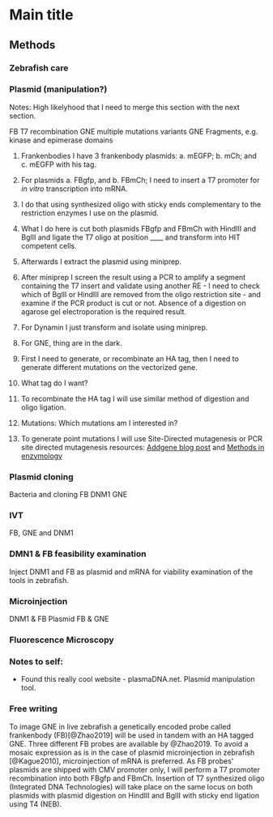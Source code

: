 # Main title

## Methods

### Zebrafish care

### Plasmid (manipulation?)

Notes:
  High likelyhood that I need to merge this section with the next
  section.

  FB T7 recombination
  GNE multiple mutations variants
  GNE Fragments, e.g. kinase and epimerase domains

  1. Frankenbodies I have 3 frankenbody plasmids: a. mEGFP; b.
     mCh; and c. mEGFP with his tag.
  2. For plasmids a. FBgfp, and b. FBmCh; I need to insert a T7
     promoter for _in vitro_ transcription into mRNA.
  3. I do that using synthesized oligo with sticky ends
     complementary to the restriction enzymes I use on the
     plasmid. 
  4. What I do here is cut both plasmids FBgfp and FBmCh with
     HindIII and BglII and ligate the T7 oligo at position
     \_\_\_\_ and transform into HIT competent cells.
  5. Afterwards I extract the plasmid using miniprep.
  6. After miniprep I screen the result using a PCR to amplify
     a segment containing the T7 insert and validate using
     another RE - I need to check which of BglII or HindIII are
     removed from the oligo restriction site - and examine if the
     PCR product is cut or not. Absence of a digestion on agarose
     gel electroporation is the required result.
  
  1. For Dynamin I just transform and isolate using miniprep.

  1. For GNE, thing are in the dark.
  2. First I need to generate, or recombinate an HA tag, then
     I need to generate different mutations on the vectorized
     gene.
  3. What tag do I want?
  4. To recombinate the HA tag I will use similar method of
     digestion and oligo ligation.
  5. Mutations: Which mutations am I interested in?
  6. To generate point mutations I will use Site-Directed
     mutagenesis or PCR site directed mutagenesis resources:
     [Addgene blog
     post](https://blog.addgene.org/site-directed-mutagenesis-by-pcr)
     and [Methods in
     enzymology](https://www.sciencedirect.com/science/article/pii/B9780124186873000197?via%3Dihub)


### Plasmid cloning

  Bacteria and cloning
  FB
  DNM1
  GNE

### IVT
  
  FB, GNE and DNM1

### DMN1 & FB feasibility examination

  Inject DNM1 and FB as plasmid and mRNA for viability
  examination of the tools in zebrafish.

### Microinjection

  DNM1 & FB Plasmid
  FB & GNE

### Fluorescence Microscopy


### Notes to self:

* Found this really cool website - plasmaDNA.net. Plasmid manipulation tool.

### Free writing

To image GNE in live zebrafish a genetically encoded probe called
frankenbody (FB)[@Zhao2019] will be used in tandem with an HA
tagged GNE. Three different FB probes are available by @Zhao2019.
To avoid a mosaic expression as is in the case of plasmid
microinjection in zebrafish [@Kague2010], microinjection of mRNA
is preferred. As FB probes' plasmids are shipped with CMV
promoter only, I will perform a T7 promoter recombination into
both FBgfp and FBmCh. Insertion of T7 synthesized oligo
(Integrated DNA Technologies) will take place on the same locus
on both plasmids with plasmid digestion on HindIII and BglII with
sticky end ligation using T4 (NEB). 


